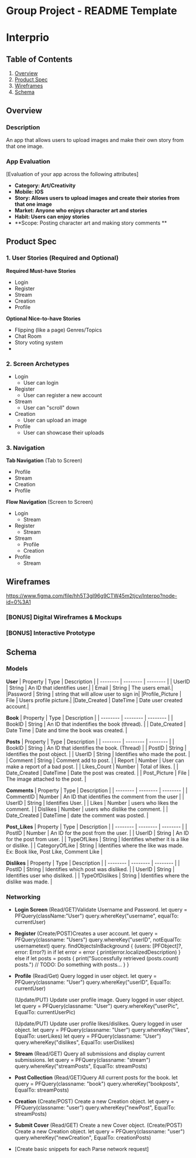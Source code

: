 Group Project - README Template
===

# Interprio

## Table of Contents
1. [Overview](#Overview)
1. [Product Spec](#Product-Spec)
1. [Wireframes](#Wireframes)
2. [Schema](#Schema)

## Overview
### Description
An app that allows users to upload images and make their own story from that one image.

### App Evaluation
[Evaluation of your app across the following attributes]
- **Category: Art/Creativity**
- **Mobile: IOS**
- **Story: Allows users to upload images and create their stories from that one image**
- **Market: Anyone who enjoys character art and stories**
- **Habit: Users can enjoy stories**
- **Scope: Posting character art and making story comments **

## Product Spec

### 1. User Stories (Required and Optional)

**Required Must-have Stories**

* Login
* Register
* Stream
* Creation
* Profile

**Optional Nice-to-have Stories**

* Flipping (like a page) Genres/Topics
* Chat Room
* Story voting system
* 

### 2. Screen Archetypes

* Login
    * User can login
* Register
    * User can register a new account
* Stream
    * User can "scroll" down 
* Creation
    * User can upload an image
* Profile
    * User can showcase their uploads


### 3. Navigation

**Tab Navigation** (Tab to Screen)

* Profile
* Stream
* Creation
* Profile

**Flow Navigation** (Screen to Screen)

* Login
   * Stream
* Register
   * Stream
* Stream 
    * Profile
    * Creation
* Profile
    * Stream
## Wireframes
https://www.figma.com/file/hh5T3gI96g9CTW45m2tjcv/Interpo?node-id=0%3A1

### [BONUS] Digital Wireframes & Mockups

### [BONUS] Interactive Prototype

## Schema 


### Models

**User**
| Property | Type | Description |
| --------   | --------    | -------- |
| UserID  | String       | An ID that identifies user.|
| Email | String | The users email.|
|Password | String | string that will allow user to sign in|
|Profile_Picture | File | Users profile picture.|
|Date_Created | DateTime | Date user created account.|

**Book**
| Property | Type | Description |
| --------   | --------    | -------- |
| BookID       | String        |  An ID that indentifies the book (thread).    |
| Date_Created       | Date Time        | Date and time the book was created.     |

**Posts**
| Property | Type | Description |
| --------   | --------    | -------- |
| BookID      | String        | An ID that identifies the book. (Thread)     |
| PostID       | String      | Identifies the post object.     |
| UserID       | String       | Identifies who made the post.    |
| Comment       | String       | Comment add to post.    |
| Report       | Number        | User can make a report of a bad post.     |
| Likes_Count       | Number        | Total of likes.     |
| Date_Created       | DateTime        | Date the post was created.     |
| Post_Picture       | File        | The image attached to the post.    |

**Comments**
| Property | Type | Description |
| --------   | --------    | -------- |
| CommentID      | Number        | An ID that identifies the comment from the user     |
| UserID       | String       | Identifies User.     |
| Likes | Number | users who likes the comment. |
| Dislikes       | Number        | users who dislike the comment.     |
| Date_Created       | DateTime        | date the comment was posted.    |

**Post_Likes**
| Property | Type | Description |
| --------   | --------    | -------- |
| PostID      | Number       | An ID for the post from the user.     |
| UserID       | String        | An ID for the post from user.     |
| TypeOfLikes       | String        | Identifies whether it is a like or dislike.     |
| CategoryOfLike       | String     | Identifies where the like was made. Ex: Book like, Post Like, Comment Like     |

**Dislikes**
| Property | Type | Description |
| --------   | --------    | -------- |
| PostID      | String        | Identifies which post was disliked.    |
| UserID  | String       | Identifies user who disliked.     |
| TypeOfDislikes      | String        | Identifies where the dislike was made.    |

### Networking

- **Login Screen**
    (Read/GET)Validate Username and Password.
        let query = PFQuery(className:"User")
        query.whereKey("username", equalTo: currentUser)
        
- **Register**
    (Create/POST)Creates a user account.
        let query = PFQuery(classname: "Users")
        query.whereKey("userID", notEqualTo: usernametext)
        query. findObjectsInBackground { (users: [PFObject]?, error:         Error?) in
           if let error = error { 
              print(error.localizedDescription)
           } else if let posts = posts {
              print("Successfully retrieved \(posts.count) posts.")
              // TODO: Do something with posts...
           }
        }
    
- **Profile**
    (Read/Get) Query logged in user object.
        let query = PFQuery(classname: "User")
        query.whereKey("userID", EqualTo: currentUser)
        
    (Update/PUT) Update user profile image.
    Query logged in user object.
        let query = PFQuery(classname: "User")
        query.whereKey("userPic", EqualTo: currentUserPic)
        
    (Update/PUT) Update user profile likes/dislikes.
    Query logged in user object.
        let query = PFQuery(classname: "User")
        query.whereKey("likes", EqualTo: userLikes)
        let query = PFQuery(classname: "User")
        query.whereKey("dislikes", EqualTo: userDislikes)
- **Stream**
    (Read/GET) Query all submissions and display current submissions.
    let query = PFQuery(classname: "stream")
    query.whereKey("streamPosts", EqualTo: streamPosts)
- **Post Collection**
    (Read/GET)Query All current posts for the book.
       let query = PFQuery(classname: "book")
    query.whereKey("bookposts", EqualTo: streamPosts)
- **Creation**
    (Create/POST) Create a new Creation object.
    let query = PFQuery(classname: "user")
    query.whereKey("newPost", EqualTo: streamPosts)
- **Submit Cover**
    (Read/GET) Create a new Cover object.
    (Create/POST) Create a new Creation object.
    let query = PFQuery(classname: "user")
    query.whereKey("newCreation", EqualTo: creationPosts)
- [Create basic snippets for each Parse network request]
